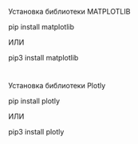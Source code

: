 Установка библиотеки MATPLOTLIB

pip install matplotlib

ИЛИ

pip3 install matplotlib


#

Установка библиотеки Plotly

pip install plotly

ИЛИ

pip3 install plotly

